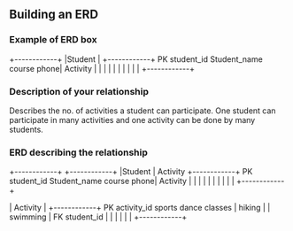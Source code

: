 ## Building an ERD 

### Example of ERD box

+------------+
|Student |
+------------+
PK  student_id
   Student_name
   course
   phone|
   Activity
|            |
|            |
|            |
|            |
|            |
+------------+

### Description of your relationship
Describes the no. of activities a student can participate. One student can participate in many activities and one activity can be done by many students.

### ERD describing the relationship

+------------+                      +------------+
|Student |                              Activity
+------------+
PK  student_id
   Student_name
   course
   phone|
   Activity
|            |
|            |
|            |
|            |
|            |
+------------+

| Activity |
+------------+
PK activity_id
   sports
   dance classes
|  hiking          |
|   swimming    |
FK   student_id
|            |
|            |
|            |
+------------+
